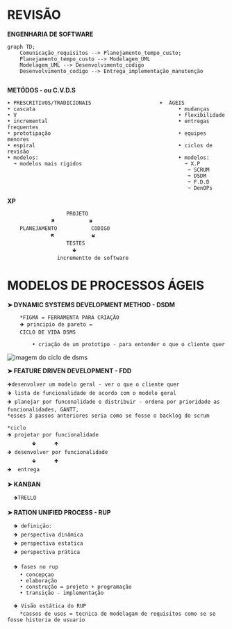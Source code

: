 # REVISÃO
  
  **ENGENHARIA DE SOFTWARE**

```mermaid
graph TD;
    Comunicação_requisitos --> Planejamento_tempo_custo;
    Planejamento_tempo_custo --> Modelagem_UML
    Modelagem_UML --> Desenvolvimento_codigo
    Desenvolvimento_codigo --> Entrega_implementação_manutenção
        
```
  **METÓDOS - ou C.V.D.S**

    ➤ PRESCRITIVOS/TRADICIONAIS                      ➤  ÁGEIS
    • cascata                                              • mudanças
    • V                                                    • flexibilidade
    • incremental                                          • entregas frequentes  
    • prototipação                                         • equipes menores
    • espiral                                              • ciclos de revisão
    • modelos:                                             • modelos:
      ➞ modelos mais rigidos                                 ➞ X.P
                                                              ➞ SCRUM
                                                              ➞ DSDM
                                                              ➞ F.D.D
                                                              ➞ DenOPs
**XP**

                       PROJETO
                  🡽           🡾
        PLANEJAMENTO           CODIGO
                  🡼            🡿
                       TESTES
                         🡻
                    incrementto de software

# MODELOS DE PROCESSOS ÁGEIS

**➤ DYNAMIC SYSTEMS DEVELOPMENT METHOD - DSDM**

        *FIGMA = FERRAMENTA PARA CRIAÇÃO
        🡺 principio de pareto = 
        CICLO DE VIDA DSMS
        
            • criação de um prototipo - para entender o que o cliente quer 
![imagem do ciclo de dsms](https://github.com/vanessacezarn/3_Semestre/issues/5#issue-2931544930) 

**➤ FEATURE DRIVEN DEVELOPMENT - FDD**

    🡺desenvolver um modelo geral - ver o que o cliente quer 
    🡺 lista de funcionalidade de acordo com o modelo geral
    🡺 planejar por funconalidade e distribuir - ordena por prioridade as funcionalidades, GANTT, 
    *esses 3 passos anteriores seria como se fosse o backlog do scrum

    *ciclo
    🡺 projetar por funcionalidade
            🡻      🡹 
    🡺 desenvolver por funcionalidade
            🡻      🡹
    🡺  entrega

**➤ KANBAN**
      
      🡺TRELLO

**➤ RATION UNIFIED PROCESS - RUP**
      
      🡺 definição:
      🡺 perspectiva dinâmica
      🡺 perspectiva estatica
      🡺 perspectiva prática

      🡺 fases no rup
        • concepçao
        • elaboração
        • construção = projeto + programação
        • transição - implementação

      🡺 Visão estática do RUP
        *cassos de usos = tecnica de modelagam de requisitos como se se fosse historia de usuario
            















